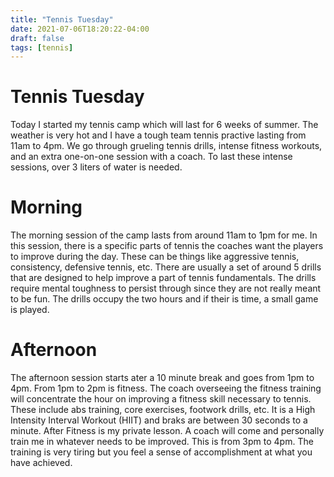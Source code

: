 ```yaml
---
title: "Tennis Tuesday"
date: 2021-07-06T18:20:22-04:00
draft: false
tags: [tennis]
---
```

# Tennis Tuesday

Today I started my tennis camp which will last for 6 weeks of summer. The weather is very hot and I have a tough team tennis practive lasting from 11am to 4pm. We go through grueling tennis drills, intense fitness workouts, and an extra one-on-one session with a coach. To last these intense sessions, over 3 liters of water is needed.

# Morning

The morning session of the camp lasts from around 11am to 1pm for me. In this session, there is a specific parts of tennis the coaches want the players to improve during the day. These can be things like aggressive tennis, consistency, defensive tennis, etc. There are usually a set of around 5 drills that are designed to help improve a part of tennis fundamentals. The drills require mental toughness to persist through since they are not really meant to be fun. The drills occupy the two hours and if their is time, a small game is played.

# Afternoon

The afternoon session starts ater a 10 minute break and goes from 1pm to 4pm. From 1pm to 2pm is fitness. The coach overseeing the fitness training will concentrate the hour on improving a fitness skill necessary to tennis. These include abs training, core exercises, footwork drills, etc. It is a High Intensity Interval Workout (HIIT) and braks are between 30 seconds to a minute. After Fitness is my private lesson. A coach will come and personally train me in whatever needs to be improved. This is from 3pm to 4pm. The training is very tiring but you feel a sense of accomplishment at what you have achieved.